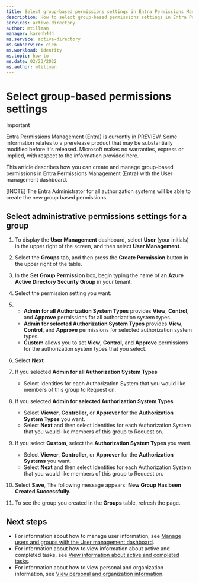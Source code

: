 ```yaml
---
title: Select group-based permissions settings in Entra Permissions Management with the User management dashboard
description: How to select group-based permissions settings in Entra Permissions Management with the User management dashboard.
services: active-directory
author: mtillman
manager: karenh444
ms.service: active-directory
ms.subservice: ciem
ms.workload: identity
ms.topic: how-to
ms.date: 02/23/2022
ms.author: mtillman
---
```


# Select group-based permissions settings

> [!IMPORTANT]
> Entra Permissions Management (Entra) is currently in PREVIEW.
> Some information relates to a prerelease product that may be substantially modified before it's released. Microsoft makes no warranties, express or implied, with respect to the information provided here.

This article describes how you can create  and manage group-based permissions in Entra Permissions Management (Entra) with the User management dashboard.

[!NOTE] The Entra Administrator for all authorization systems will be able to create the new group based permissions.

## Select administrative permissions settings for a group

1. To display the **User Management** dashboard, select **User** (your initials) in the upper right of the screen, and then select **User Management**.
1. Select the **Groups** tab, and then press the **Create Permission** button in the upper right of the table.
1. In the **Set Group Permission** box, begin typing the name of an **Azure Active Directory Security Group** in your tenant.

1. Select the permission setting you want:
2.
    - **Admin for all Authorization System Types** provides **View**, **Control**, and **Approve** permissions for all authorization system types.
    - **Admin for selected Authorization System Types** provides **View**, **Control**, and **Approve** permissions for selected authorization system types.
    - **Custom** allows you to set **View**, **Control**, and **Approve** permissions for the authorization system types that you select.
1. Select **Next**

1. If you selected **Admin for all Authorization System Types**
    - Select Identities for each Authorization System that you would like members of this group to Request on.

1. If you selected **Admin for selected Authorization System Types**
    - Select **Viewer**, **Controller**, or **Approver** for the **Authorization System Types** you want.
    - Select **Next** and then select Identities for each Authorization System that you would like members of this group to Request on.

1. If you select **Custom**, select the **Authorization System Types** you want.
    - Select **Viewer**, **Controller**, or **Approver** for the **Authorization Systems** you want.
    - Select **Next** and then select Identities for each Authorization System that you would like members of this group to Request on.

1. Select **Save**, The following message appears: **New Group Has been Created Successfully.**
1. To see the group you created in the **Groups** table, refresh the page.

## Next steps

- For information about how to manage user information, see [Manage users and groups with the User management dashboard](cloudknox-ui-user-management.md).
- For information about how to view information about active and completed tasks, see [View information about active and completed tasks](cloudknox-ui-tasks.md).
- For information about how to view personal and organization information, see [View personal and organization information](cloudknox-product-account-settings.md).
